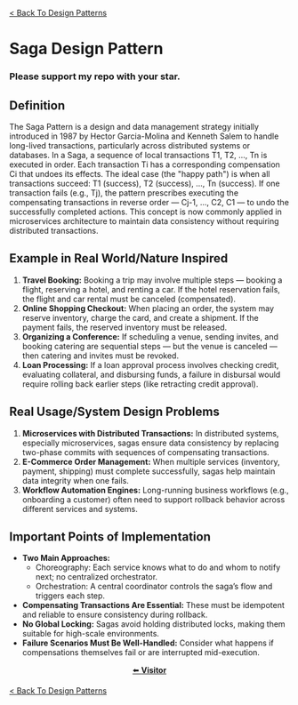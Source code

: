 [< Back To Design Patterns](../../../)

# Saga Design Pattern
### Please support my repo with your star.

## Definition
The Saga Pattern is a design and data management strategy initially introduced in 1987 by Hector Garcia-Molina and Kenneth Salem to handle long-lived transactions, particularly across distributed systems or databases. In a Saga, a sequence of local transactions T1, T2, ..., Tn is executed in order. Each transaction Ti has a corresponding compensation Ci that undoes its effects. The ideal case (the "happy path") is when all transactions succeed: T1 (success), T2 (success), ..., Tn (success). If one transaction fails (e.g., Tj), the pattern prescribes executing the compensating transactions in reverse order — Cj-1, ..., C2, C1 — to undo the successfully completed actions. This concept is now commonly applied in microservices architecture to maintain data consistency without requiring distributed transactions.

## Example in Real World/Nature Inspired
1. **Travel Booking:** Booking a trip may involve multiple steps — booking a flight, reserving a hotel, and renting a car. If the hotel reservation fails, the flight and car rental must be canceled (compensated).
2. **Online Shopping Checkout:** When placing an order, the system may reserve inventory, charge the card, and create a shipment. If the payment fails, the reserved inventory must be released.
3. **Organizing a Conference:** If scheduling a venue, sending invites, and booking catering are sequential steps — but the venue is canceled — then catering and invites must be revoked.
4. **Loan Processing:** If a loan approval process involves checking credit, evaluating collateral, and disbursing funds, a failure in disbursal would require rolling back earlier steps (like retracting credit approval).

## Real Usage/System Design Problems
1. **Microservices with Distributed Transactions:** In distributed systems, especially microservices, sagas ensure data consistency by replacing two-phase commits with sequences of compensating transactions.
2. **E-Commerce Order Management:** When multiple services (inventory, payment, shipping) must complete successfully, sagas help maintain data integrity when one fails.
3. **Workflow Automation Engines:** Long-running business workflows (e.g., onboarding a customer) often need to support rollback behavior across different services and systems.

## Important Points of Implementation
- **Two Main Approaches:**
  - Choreography: Each service knows what to do and whom to notify next; no centralized orchestrator.
  - Orchestration: A central coordinator controls the saga’s flow and triggers each step.
- **Compensating Transactions Are Essential:** These must be idempotent and reliable to ensure consistency during rollback.
- **No Global Locking:** Sagas avoid holding distributed locks, making them suitable for high-scale environments.
- **Failure Scenarios Must Be Well-Handled:** Consider what happens if compensations themselves fail or are interrupted mid-execution.

<p align="center">
  <a href="../../behavioral/visitor">⬅️ <strong>Visitor</strong></a>
</p>

[< Back To Design Patterns](../../../)
